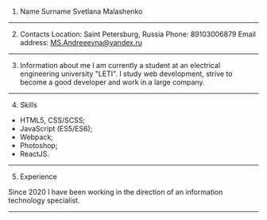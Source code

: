 1. Name Surname
   Svetlana Malashenko

---

2. Contacts
   Location: Saint Petersburg, Russia
   Phone: 89103006879
   Email address: MS.Andreeevna@yandex.ru

---

3. Information about me
   I am currently a student at an electrical engineering university "LETI". I study web development, strive to become a good developer and work in a large company.

---

4. Skills

- HTML5, CSS/SCSS;
- JavaScript (ES5/ES6);
- Webpack;
- Photoshop;
- ReactJS.

---

5. Experience

Since 2020 I have been working in the direction of an information technology specialist.

---
